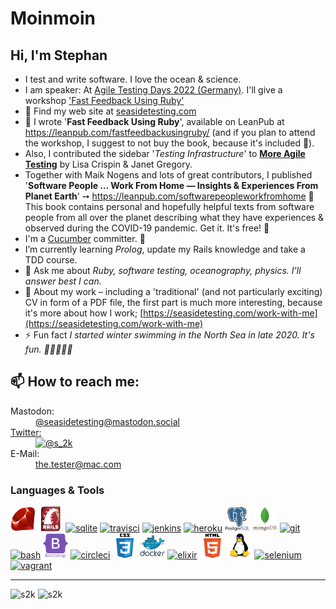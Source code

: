 <h1>Moinmoin</h1>

<h2>Hi, I'm Stephan</h1>

- I test and write software. I love the ocean & science.
- I am speaker: At [Agile Testing Days 2022 (Germany)](https://agiletestingdays.com/). I'll give a workshop ['Fast Feedback Using Ruby'](https://agiletestingdays.com/2022/session/fast-feedback-using-ruby/)
- 📝 Find my web site at [seasidetesting.com](https://seasidetesting.com/)
- 🔁 I wrote '**Fast Feedback Using Ruby**', available on LeanPub at https://leanpub.com/fastfeedbackusingruby/ (and if you plan to attend the workshop, I suggest to not buy the book, because it's included 🙂).
- Also, I contributed the sidebar '*Testing Infrastructure*' to [**More Agile Testing**](https://agiletester.ca/more-agile-testing-the-book/) by Lisa Crispin & Janet Gregory.
- Together with Maik Nogens and lots of great contributors, I published '**Software People … Work From Home — Insights & Experiences From Planet Earth**' ➙ https://leanpub.com/softwarepeopleworkfromhome 📓
    This book contains personal and hopefully helpful texts from software people from all over the planet describing what they have experiences & observed during the COVID-19 pandemic. Get it. It's free! 🙂
- I'm a [Cucumber](https://github.com/cucumber) committer. 🥒
- I’m currently learning *Prolog*, update my Rails knowledge and take a TDD course.
- 💬 Ask me about *Ruby, software testing, oceanography, physics. I'll answer best I can.*
- 📄 About my work – including a 'traditional' (and not particularly exciting) CV in form of a PDF file, the first part is much more interesting, because it's more about how I work; [https://seasidetesting.com/work-with-me](https://seasidetesting.com/work-with-me)
- ⚡ Fun fact *I started winter swimming in the North Sea in late 2020. It's fun. 🌊🏊🏻‍♂️🌊*

## 📫 How to reach me:



<dl>
    <dt>Mastodon:</dt><dd><a rel="me nofollow" href="https://mastodon.social/@seasidetesting">@seasidetesting@mastodon.social</dd>
    <dt>Twitter:</dt><dd><a href="https://twitter.com/s_2k" target="blank"><img src="https://img.shields.io/twitter/follow/s_2k?logo=twitter&style=for-the-badge" alt="@s_2k" /></a></dd>
    <dt>E-Mail:</dt>
  <dd><a href="mailto:the.tester@mac.com">the.tester@mac.com</a></dd>
</dl>

### Languages & Tools

<a href="https://www.ruby-lang.org/en/" target="_blank"><img src="https://raw.githubusercontent.com/devicons/devicon/master/icons/ruby/ruby-original.svg" alt="ruby" width="40" height="40"/></a>
<a href="https://rubyonrails.org" target="_blank"><img src="https://raw.githubusercontent.com/devicons/devicon/master/icons/rails/rails-original-wordmark.svg" alt="rails" width="40" height="40"/></a>
<a href="https://www.sqlite.org/" target="_blank"><img src="https://www.vectorlogo.zone/logos/sqlite/sqlite-icon.svg" alt="sqlite" width="40" height="40"/></a>
<a href="https://travis-ci.org" target="_blank"><img src="https://www.vectorlogo.zone/logos/travis-ci/travis-ci-icon.svg" alt="travisci" width="40" height="40"/></a>
<a href="https://www.jenkins.io" target="_blank"><img src="https://www.vectorlogo.zone/logos/jenkins/jenkins-icon.svg" alt="jenkins" width="40" height="40"/></a>
<a href="https://heroku.com" target="_blank"><img src="https://www.vectorlogo.zone/logos/heroku/heroku-icon.svg" alt="heroku" width="40" height="40"/></a>
<a href="https://www.postgresql.org" target="_blank"><img src="https://raw.githubusercontent.com/devicons/devicon/master/icons/postgresql/postgresql-original-wordmark.svg" alt="postgresql" width="40" height="40"/></a>
<a href="https://www.mongodb.com/" target="_blank"><img src="https://raw.githubusercontent.com/devicons/devicon/master/icons/mongodb/mongodb-original-wordmark.svg" alt="mongodb" width="40" height="40"/></a>
<a href="https://git-scm.com/" target="_blank"><img src="https://www.vectorlogo.zone/logos/git-scm/git-scm-icon.svg" alt="git" width="40" height="40"/></a>
<a href="https://www.gnu.org/software/bash/" target="_blank"><img src="https://www.vectorlogo.zone/logos/gnu_bash/gnu_bash-icon.svg" alt="bash" width="40" height="40"/></a>
<a href="https://getbootstrap.com" target="_blank"><img src="https://raw.githubusercontent.com/devicons/devicon/master/icons/bootstrap/bootstrap-plain-wordmark.svg" alt="bootstrap" width="40" height="40"/></a>
<a href="https://circleci.com" target="_blank"><img src="https://www.vectorlogo.zone/logos/circleci/circleci-icon.svg" alt="circleci" width="40" height="40"/></a>
<a href="https://www.w3schools.com/css/" target="_blank"><img src="https://raw.githubusercontent.com/devicons/devicon/master/icons/css3/css3-original-wordmark.svg" alt="css3" width="40" height="40"/></a>
<a href="https://www.docker.com/" target="_blank"><img src="https://raw.githubusercontent.com/devicons/devicon/master/icons/docker/docker-original-wordmark.svg" alt="docker" width="40" height="40"/></a>
<a href="https://elixir-lang.org" target="_blank"><img src="https://www.vectorlogo.zone/logos/elixir-lang/elixir-lang-icon.svg" alt="elixir" width="40" height="40"/></a>
<a href="https://www.w3.org/html/" target="_blank"><img src="https://raw.githubusercontent.com/devicons/devicon/master/icons/html5/html5-original-wordmark.svg" alt="html5" width="40" height="40"/></a>
<a href="https://www.linux.org/" target="_blank"><img src="https://raw.githubusercontent.com/devicons/devicon/master/icons/linux/linux-original.svg" alt="linux" width="40" height="40"/></a>
<a href="https://www.selenium.dev" target="_blank"><img src="https://raw.githubusercontent.com/detain/svg-logos/780f25886640cef088af994181646db2f6b1a3f8/svg/selenium-logo.svg" alt="selenium" width="40" height="40"/></a>
<a href="https://www.vagrantup.com/" target="_blank"><img src="https://www.vectorlogo.zone/logos/vagrantup/vagrantup-icon.svg" alt="vagrant" width="40" height="40"/></a>

<hr/>

<img src="https://github-readme-stats.vercel.app/api/top-langs/?username=s2k&layout=compact" alt="s2k" />

<img src="https://github-readme-stats.vercel.app/api?username=s2k&show_icons=true&count_private=true" alt="s2k" />
